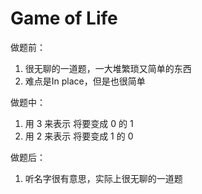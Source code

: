 # Game of Life

做题前：

1. 很无聊的一道题，一大堆繁琐又简单的东西
2. 难点是In place，但是也很简单



做题中：

1. 用 3 来表示 将要变成 0 的 1
2. 用 2 来表示 将要变成 1 的 0



做题后：

1. 听名字很有意思，实际上很无聊的一道题

